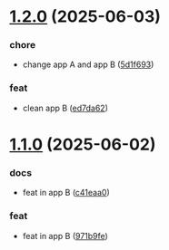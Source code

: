 # [1.2.0](https://github.com/alyssariah/monorepo-changeset/compare/app-b@v1.1.0...app-b@1.2.0) (2025-06-03)

### chore

- change app A and app B ([5d1f693](https://github.com/alyssariah/monorepo-changeset/commit/5d1f693935199bd2a904e6912ef435ad2f7ae36c))

### feat

- clean app B ([ed7da62](https://github.com/alyssariah/monorepo-changeset/commit/ed7da62589939d57feafd0ccad411ac4fe0bbcc4))

# [1.1.0](https://github.com/alyssariah/monorepo-changeset/compare/app-b@v1.0.0...app-b@1.1.0) (2025-06-02)

### docs

- feat in app B ([c41eaa0](https://github.com/alyssariah/monorepo-changeset/commit/c41eaa027cc2a9149d6e4c417373b18fc2f7dcb2))

### feat

- feat in app B ([971b9fe](https://github.com/alyssariah/monorepo-changeset/commit/971b9fe330d913d0032c93f98fd1f5d2763aee2e))
